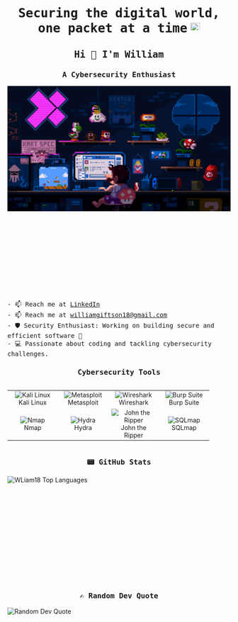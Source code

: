 <!DOCTYPE html>
<html lang="en">
<head>
  <meta charset="UTF-8">
  <meta name="viewport" content="width=device-width, initial-scale=1.0">
  <title>Profile</title>
</head>
<body>

<h1 align="center"><samp>Securing the digital world, one packet at a time</samp> <img src="https://github.com/mupezzuol/mupezzuol/blob/master/assets/earth.gif" width="22px" height="22px"> </h1>

<h2 align="center"><samp>Hi 👋 I'm William </samp></h2>
<h3 align="center"><samp>A Cybersecurity Enthusiast </samp></h3>

<img align="center" alt="Coding" width="1000" src="https://raw.githubusercontent.com/sugith10/images/main/gif/mario-working.gif">

<div style="margin-bottom: 200px;"></div>

<samp>- 📫 Reach me at <a href="https://www.linkedin.com/in/william-s-744a19262/">LinkedIn</a></samp><br>
<samp>- 📫 Reach me at williamgiftson18@gmail.com</samp><br>
<samp>- 🛡️ Security Enthusiast: Working on building secure and efficient software 🔐</samp><br>
<samp>- 💻 Passionate about coding and tackling cybersecurity challenges.</samp>

<h3 align="center"><samp>Cybersecurity Tools</samp></h3>
<div style="display: flex; flex-wrap: wrap; justify-content: center;">
  <table align="center">
    <tr>
      <td align="center" width="100">
        <img src="https://skillicons.dev/icons?i=kali" alt="Kali Linux" width="45" height="45" />
        <br>Kali Linux
      </td>
      <td align="center" width="100">
        <img src="https://upload.wikimedia.org/wikipedia/commons/thumb/a/a3/Metasploit_logo_and_wordmark.svg/512px-Metasploit_logo_and_wordmark.svg.png" alt="Metasploit" width="45" height="45" />
        <br>Metasploit
      </td>
      <td align="center" width="100">
        <img src="https://www.wireshark.org/assets/images/wireshark-logo.png" alt="Wireshark" width="45" height="45" />
        <br>Wireshark
      </td>
      <td align="center" width="100">
        <img src="https://upload.wikimedia.org/wikipedia/commons/thumb/e/e3/Burp_suite_logo.svg/512px-Burp_suite_logo.svg.png" alt="Burp Suite" width="45" height="45" />
        <br>Burp Suite
      </td>
    </tr>
    <tr>
      <td align="center" width="100">
        <img src="https://upload.wikimedia.org/wikipedia/commons/thumb/1/1b/Nmap_logo.svg/512px-Nmap_logo.svg.png" alt="Nmap" width="45" height="45" />
        <br>Nmap
      </td>
      <td align="center" width="100">
        <img src="https://avatars.githubusercontent.com/u/1609734?s=280&v=4" alt="Hydra" width="45" height="45" />
        <br>Hydra
      </td>
      <td align="center" width="100">
        <img src="https://www.openwall.com/images/john.jpg" alt="John the Ripper" width="45" height="45" />
        <br>John the Ripper
      </td>
      <td align="center" width="100">
        <img src="https://avatars.githubusercontent.com/u/3456742?s=200&v=4" alt="SQLmap" width="45" height="45" />
        <br>SQLmap
      </td>
    </tr>
  </table>
</div>

<h3 align="center"><samp>📟 GitHub Stats</samp></h3>
<div style="display: flex; justify-content: space-between; align-items: stretch;">
  <img src="https://github-readme-stats.vercel.app/api/top-langs?username=WLiam18&show_icons=true&locale=en&layout=compact&langs_count=6&hide=TeX&theme=github_dark" alt="WLiam18 Top Languages" width="48%" height="200" style="object-fit: cover;"/>
</div>

<div style="margin-bottom: 60px;"></div>
<h3 align="center"><samp>✍️ Random Dev Quote</samp></h3>
<div>
  <img src="https://quotes-github-readme.vercel.app/api?type=horizontal&theme=vue" alt="Random Dev Quote" />
</div>

</body>
</html>
